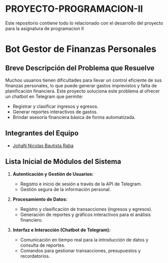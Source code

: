 # PROYECTO-PROGRAMACION-II
Este repositorio contiene todo lo relacionado con el desarrollo del proyecto para la asignatura de programacion II

# Bot Gestor de Finanzas Personales

## Breve Descripción del Problema que Resuelve

Muchos usuarios tienen dificultades para llevar un control eficiente de sus finanzas personales, lo que puede generar gastos imprevistos y falta de planificación financiera. Este proyecto soluciona este problema al ofrecer un chatbot en Telegram que permite:
- Registrar y clasificar ingresos y egresos.
- Generar reportes interactivos de gastos.
- Brindar asesoría financiera básica de forma automatizada.

## Integrantes del Equipo

- [JohaN Nicolas Bautista Raba](https://github.com/usuario1)

## Lista Inicial de Módulos del Sistema

1. **Autenticación y Gestión de Usuarios:**  
   - Registro e inicio de sesión a través de la API de Telegram.  
   - Gestión segura de la información personal.

2. **Procesamiento de Datos:**  
   - Registro y clasificación de transacciones (ingresos y egresos).  
   - Generación de reportes y gráficos interactivos para el análisis financiero.

3. **Interfaz e Interacción (Chatbot de Telegram):**  
   - Comunicación en tiempo real para la introducción de datos y consulta de reportes.  
   - Comandos para gestionar transacciones, presupuestos y recordatorios.
